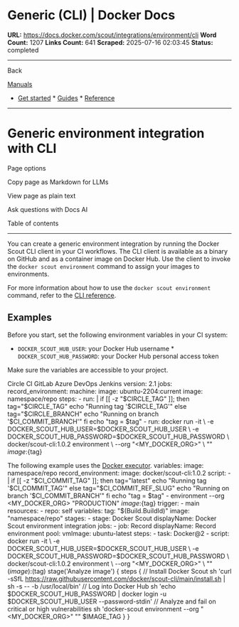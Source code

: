 # Generic (CLI) | Docker Docs

**URL:** https://docs.docker.com/scout/integrations/environment/cli
**Word Count:** 1207
**Links Count:** 641
**Scraped:** 2025-07-16 02:03:45
**Status:** completed

---

Back

[Manuals](https://docs.docker.com/manuals/)

  * [Get started](https://docs.docker.com/get-started/)   * [Guides](https://docs.docker.com/guides/)   * [Reference](https://docs.docker.com/reference/)

* * *

# Generic environment integration with CLI

Page options

Copy page as Markdown for LLMs

View page as plain text

Ask questions with Docs AI

Table of contents

* * *

You can create a generic environment integration by running the Docker Scout CLI client in your CI workflows. The CLI client is available as a binary on GitHub and as a container image on Docker Hub. Use the client to invoke the `docker scout environment` command to assign your images to environments.

For more information about how to use the `docker scout environment` command, refer to the [CLI reference](https://docs.docker.com/reference/cli/docker/scout/environment/).

## Examples

Before you start, set the following environment variables in your CI system:

  * `DOCKER_SCOUT_HUB_USER`: your Docker Hub username   * `DOCKER_SCOUT_HUB_PASSWORD`: your Docker Hub personal access token

Make sure the variables are accessible to your project.

Circle CI  GitLab  Azure DevOps  Jenkins               version: 2.1          jobs:       record_environment:         machine:           image: ubuntu-2204:current         image: namespace/repo         steps:           - run: |               if [[ -z "$CIRCLE_TAG" ]]; then                 tag="$CIRCLE_TAG"                 echo "Running tag '$CIRCLE_TAG'"               else                 tag="$CIRCLE_BRANCH"                 echo "Running on branch '$CI_COMMIT_BRANCH'"               fi                   echo "tag = $tag"           - run: docker run -it \               -e DOCKER_SCOUT_HUB_USER=$DOCKER_SCOUT_HUB_USER \               -e DOCKER_SCOUT_HUB_PASSWORD=$DOCKER_SCOUT_HUB_PASSWORD \               docker/scout-cli:1.0.2 environment \               --org "<MY_DOCKER_ORG>" \               "<ENVIRONMENT>" ${image}:${tag}

The following example uses the [Docker executor](https://docs.gitlab.com/runner/executors/docker.html).               variables:       image: namespace/repo          record_environment:       image: docker/scout-cli:1.0.2       script:         - |           if [[ -z "$CI_COMMIT_TAG" ]]; then             tag="latest"             echo "Running tag '$CI_COMMIT_TAG'"           else             tag="$CI_COMMIT_REF_SLUG"             echo "Running on branch '$CI_COMMIT_BRANCH'"           fi               echo "tag = $tag"         - environment --org <MY_DOCKER_ORG> "PRODUCTION" ${image}:${tag}               trigger:       - main          resources:       - repo: self          variables:       tag: "$(Build.BuildId)"       image: "namespace/repo"          stages:       - stage: Docker Scout         displayName: Docker Scout environment integration         jobs:           - job: Record             displayName: Record environment             pool:               vmImage: ubuntu-latest             steps:               - task: Docker@2               - script: docker run -it \                   -e DOCKER_SCOUT_HUB_USER=$DOCKER_SCOUT_HUB_USER \                   -e DOCKER_SCOUT_HUB_PASSWORD=$DOCKER_SCOUT_HUB_PASSWORD \                   docker/scout-cli:1.0.2 environment \                   --org "<MY_DOCKER_ORG>" \                   "<ENVIRONMENT>" $(image):$(tag)               stage('Analyze image') {         steps {             // Install Docker Scout             sh 'curl -sSfL https://raw.githubusercontent.com/docker/scout-cli/main/install.sh | sh -s -- -b /usr/local/bin'                          // Log into Docker Hub             sh 'echo $DOCKER_SCOUT_HUB_PASSWORD | docker login -u $DOCKER_SCOUT_HUB_USER --password-stdin'                  // Analyze and fail on critical or high vulnerabilities             sh 'docker-scout environment --org "<MY_DOCKER_ORG>" "<ENVIRONMENT>" $IMAGE_TAG         }     }